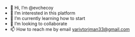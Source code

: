 - 👋 Hi, I’m @evchecoy
- 👀 I’m interested in this platform 
- 🌱 I’m currently learning how to start 
- 💞️ I’m looking to collaborate 
- 📫 How to reach me by email yarivtorjman33@gmail.com

<!---
evchecoy/evchecoy is a ✨ special ✨ repository because its `README.md` (this file) appears on your GitHub profile.
You can click the Preview link to take a look at your changes.
--->
